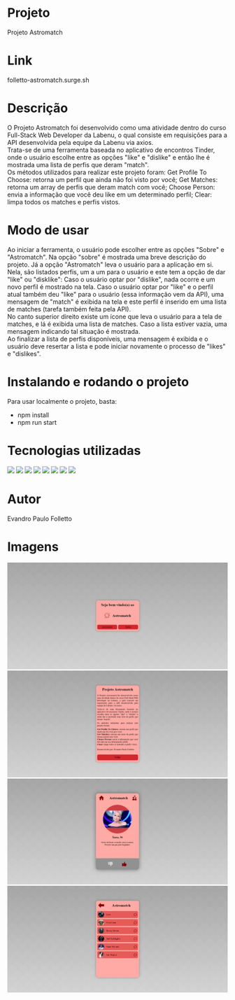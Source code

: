 # Projeto
Projeto Astromatch

# Link
folletto-astromatch.surge.sh


# Descrição
O Projeto Astromatch foi desenvolvido como uma atividade dentro do curso Full-Stack Web Developer da Labenu, o qual consiste em requisições para a API desenvolvida pela equipe da Labenu via axios. </br>
Trata-se de uma ferramenta baseada no aplicativo de encontros Tinder, onde o usuário escolhe entre as opções "like" e "dislike" e então lhe é mostrada uma lista de perfis que deram "match". </br>
Os métodos utilizados para realizar este projeto foram:
Get Profile To Choose: retorna um perfil que ainda não foi visto por você;
Get Matches: retorna um array de perfis que deram match com você;
Choose Person: envia a informação que você deu like em um determinado perfil;
Clear: limpa todos os matches e perfis vistos.

# Modo de usar
Ao iniciar a ferramenta, o usuário pode escolher entre as opções "Sobre" e "Astromatch". Na opção "sobre" é mostrada uma breve descrição do projeto. Já a opção "Astromatch" leva o usuário para a aplicação em si. </br>
Nela, são listados perfis, um a um para o usuário e este tem a opção de dar "like" ou "disklike":
Caso o usuário optar por "dislike", nada ocorre e um novo perfil é mostrado na tela.
Caso o usuário optar por "like" e o perfil atual também deu "like" para o usuário (essa informação vem da API), uma mensagem de "match" é exibida na tela e este perfil é inserido em uma lista de matches (tarefa também feita pela API). </br>
No canto superior direito existe um ícone que leva o usuário para a tela de matches, e lá é exibida uma lista de matches. Caso a lista estiver vazia, uma mensagem indicando tal situação é mostrada. </br>
Ao finalizar a lista de perfis disponíveis, uma mensagem é exibida e o usuário deve resertar a lista e pode iniciar novamente o processo de "likes" e "dislikes".

# Instalando e rodando o projeto
Para usar localmente o projeto, basta:
- npm install
- npm run start


# Tecnologias utilizadas
<div>
<img src="https://img.shields.io/badge/Visual_Studio_Code-0078D4?style=for-the-badge&logo=visual%20studio%20code&logoColor=white">
<img src="https://img.shields.io/badge/JavaScript-F7DF1E?style=for-the-badge&logo=javascript&logoColor=black">
<img src="https://img.shields.io/badge/HTML5-E34F26?style=for-the-badge&logo=html5&logoColor=white">
<img src="https://img.shields.io/badge/CSS-239120?&style=for-the-badge&logo=css3&logoColor=white">
<img src="https://img.shields.io/badge/styled--components-DB7093?style=for-the-badge&logo=styled-components&logoColor=white">
<img src="https://img.shields.io/badge/React-20232A?style=for-the-badge&logo=react&logoColor=61DAFB">
<img src="https://img.shields.io/badge/GitHub-100000?style=for-the-badge&logo=github&logoColor=white">
<img src="https://img.shields.io/badge/Markdown-000000?style=for-the-badge&logo=markdown&logoColor=white">
</div>

# Autor
Evandro Paulo Folletto

# Imagens
<img src="./src/assets/img/readme/site1.png"/>
<img src="./src/assets/img/readme/site2.png"/>
<img src="./src/assets/img/readme/site3.png"/>
<img src="./src/assets/img/readme/site4.png"/>